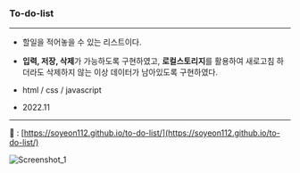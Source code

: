### To-do-list
---
- 할일을 적어놓을 수 있는 리스트이다.
- **입력, 저장, 삭제**가 가능하도록 구현하였고, **로컬스토리지**를 활용하여 새로고침 하더라도 삭제하지 않는 이상 데이터가 남아있도록 구현하였다.

- html / css / javascript
- 2022.11
---
🔗 : [https://soyeon112.github.io/to-do-list/](https://soyeon112.github.io/to-do-list/)


![Screenshot_1](https://user-images.githubusercontent.com/29302463/208290741-b2b14ae6-fbcd-449b-9380-e78258e0ef11.png)

